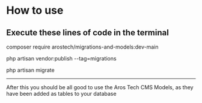 # How to use

## Execute these lines of code in the terminal

composer require arostech/migrations-and-models:dev-main

php artisan vendor:publish --tag=migrations

php artisan migrate


-------------------

After this you should be all good to use the Aros Tech CMS Models, as they have been added as tables to your database


